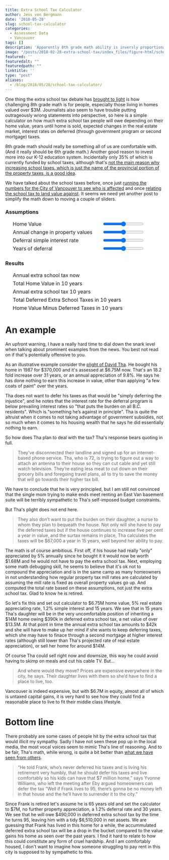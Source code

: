 ```yaml
---
title: Extra School Tax Calculator
author: Jens von Bergmann
date: '2018-05-28'
slug: school-tax-calculator
categories:
  - Assessment Data
  - Vancouver
tags: []
description: 'Apparently 8th grade math ability is inversly proportional to property values, here is a simple calculator for those still suffering from consequences of sub-par math education.'
image: "/posts/2018-02-28-extra-school-tax/index_files/figure-html/school_tax_map-1.png"
featured: ''
featuredalt: ""
featuredpath: ""
linktitle: ''
type: "post"
aliases:
  - /blog/2018/05/28/school-tax-calculator/
---
```


One thing the extra school tax debate has [brought to light](https://twitter.com/elam101/status/1001114791975337984) is how challenging 8th grade math is for people, especially those living in homes valued over $3M. Journalists also seem to have trouble putting outrageously wrong statements into perspective, so here is a simple calculator on how much extra school tax people will owe depending on their home value, years until home is sold, expected changes in the real estate market, interest rates on deferred (through government program or second mortgage) taxes.

8th grade math should really be something all of us are comfortable with. (And it really should be 6th grade math.) Another good reason to invest more into our K-12 education system. Incidentally only 35% of which is currently funded by school taxes, although that's [not the main reason why increasing school taxes, which is just the name of the provincial portion of the property taxes, is a good idea](https://docs.google.com/document/d/1KnxJlJXkp853PAiHJNqNVL3xkhphYxsFrjg4o9zZBAk/edit).

We have talked about the school taxes before, once just [running the numbers for the City of Vancouver to see who is affected](https://doodles.mountainmath.ca/blog/2018/02/28/extra-school-tax/) and once [relating the school tax to land value against](https://doodles.mountainmath.ca/blog/2018/05/01/a-modest-school-tax-proposal/). It seems we need yet another post to simplify the math down to moving a couple of sliders.

### Assumptions
<table style="border-spacing:1em 0;border-collapse:separate;margin-bottom:20px;">
<tr><td>Home Value</td><td><input type="range" id="home"></td><td id="homeValue"></td></tr>
<tr><td>Annual change in property values</td><td> <input type="range" id="change"></td><td id="changeValue"></td></tr>
<tr><td>Deferral simple interest rate</td><td> <input type="range" id="interest"></td><td id="interestValue"></td></tr>
<tr><td>Years of deferral</td><td> <input type="range" id="years"></td><td id="yearsValue"></td></tr>
</table>

### Results
<table style="border-spacing:1em 0;border-collapse:separate;margin-bottom:20px;">
<tr><td>Annual extra school tax now</td><td id="extra1"></td></tr>
<tr><td>Total Home Value in <span class="years2">10</span> years</td><td id="home_value"></td></tr>
<tr><td>Annual extra school tax <span class="years2">10</span> years</td><td id="extra2"></td></tr>
<tr><td>Total Deferred Extra School Taxes in <span class="years2">10</span> years</td><td id="deferred_taxes"></td></tr>
<tr><td>Home Value Minus Deferred Taxes in <span class="years2">10</span> years</td><td id="remainder"></td></tr>
</table>

# An example
An upfront warning, I have a really hard time to dial down the snark level when talking about prominent examples from the news. You best not read on if that's potentially offensive to you.

As an illustrative example consider the [plight of David Tha](http://www.vancourier.com/real-estate/house-rich-tax-poor-how-a-point-grey-couple-is-struggling-to-pay-school-surtax-1.23290979). He bought his home in 1987 for $370,000 and it's assessed at $6.75M now. That's an 18.2 fold increase over 31 years, or an annual appreciation of 9.8%. He says he has done nothing to earn this increase in value, other than applying "a few coats of paint" over the years. 

Tha does not want to defer his taxes as that would be "simply deferring the injustice", and he notes that the interest rate for the deferral program is below prevailing interest rates so "that puts the burden on all B.C. residents". Which is "something he’s against in principle". Tha is quite the altruist when it comes to not taking advantage of government subsidies, not so much when it comes to his housing wealth that he says he did essentially nothing to earn.

So how does Tha plan to deal with the tax? Tha's response bears quoting in full.

>    They’ve disconnected their landline and signed up for an internet-based phone service. Tha, who is 72, is trying to figure out a way to attach an antenna to their house so they can cut cable and yet still watch television. They’re eating less meat to cut down on their grocery bills and foregoing travel plans, all to try to save the money that will go towards their higher tax bill.

We have to conclude that he is very principled, but I am still not convinced that the single mom trying to make ends meet renting an East Van basement suite will be terribly sympathetic to Tha's self-imposed budget constraints.

But Tha's plight does not end here. 

>    They also don’t want to put the burden on their daughter, a nurse to whom they plan to bequeath the house. Not only will she have to pay the deferred taxes but if the house continues to increase five per cent a year in value, and the surtax remains in place, Tha calculates the taxes will be $67,000 a year in 15 years, well beyond her ability to pay.
    
The math is of course ambitious. First off, if his house had really "only" appreciated by 5% annually since he bought it it would now be worth $1.68M and he would not have to pay the extra school tax. Next, employing some math debugging skill, he seems to believe that it's ok not to compound the appreciation and is in the same camp as many homeowners in not understanding how regular property tax mill rates are calculated by assuming the mill rate is fixed as overall property values go up. And computed the total rate based on these assumptions, not just the extra school tax. Glad to know he is retired.

So let's fix this and set out calculator to $6.75M home value, 5% real estate appreciating rate, 1.2% simple interest and 15 years. We see that in 15 years Tha's daughter will be in the very uncomfortable position of inheriting a $14M home owing $390k in deferred extra school tax, a net value of over $13.5M. At that point in time the annual extra school tax amounts to $42k and she will have to make up her mind if she wants to keep deferring taxes, which she may have to finace through a second mortgage at higher interest rates (although still lower than Tha's projected rate of real estate appreciation), or sell her home for around $14M.

Of course Tha could sell right now and downsize, this way he could avoid having to skimp on meals and cut his cable TV. But...

>    And where would they move? Prices are expensive everywhere in the city, he says. Their daughter lives with them so she’d have to find a place to live, too.

Vancouver is indeed expensive, but with $6.7M in equity, almost all of which is untaxed capital gains, it is very hard to see how they could find a reasonable place to live to fit their middle class lifestyle.

# Bottom line
There probably are some cases of people hit by the extra school tax that would illicit my sympathy. Sadly I have not seen these pop up in the local media, the most vocal voices seem to mimic Tha's line of reasoning. And to be fair, Tha's math, while wrong, is quite a bit better than [what we have seen from others](http://www.news1130.com/2018/05/27/school-tax-town-hall-eby-hundreds/).

>    “He told Frank, who’s never deferred his taxes and is living his retirement very humbly, that he should defer his taxes and live comfortably so his kids can have that $7 million home,” says Yvonne Williams, who left the meeting after Eby argued homeowners can defer the tax “Well if Frank lives to 95, there’s gonna be no money left in that house and the he’ll have to surrender it to the city.”

Since Frank is retired let's assume he is 65 years old and set the calculator to $7M, no further property appreciation, a 1.2% deferral rate and 30 years. We see that he will owe $490,000 in deferred extra school tax by the time he turns 95, leaving him with a tidy $6,510,000 in net assets. We are guessing that Frank has lived in this home for a while, the accummulated deferred extra school tax will be a drop in the bucket compared to the value gains his home as seen over the past years. I find it hard to relate to how this could constitute any form of cruel hardship. And I am comfortably housed, I don't want to imagine how someone struggling to pay rent in this city is supposed to by sympathetic to this.



<script src="//d3js.org/d3.v3.min.js" charset="utf-8"></script>
<script src="/lib/jquery.min.js" charset="utf-8"></script>
<script>
var percentageFormatter=d3.format(".2%");
var currencyFormatter=d3.format("$,.3r");
var currencyFormatterFull=d3.format("$,l");
var numberFormatter=d3.format(",.0f");

var homeValue=7000000,
    changeValue=0,
    interestValue=0.012,
    yearsValue=30;
document.getElementById('home').value=(homeValue-1000000.0)/300000.0;
document.getElementById('change').value=(changeValue+0.1)*500.0;
document.getElementById('interest').value=interestValue*2000;
document.getElementById('years').value=yearsValue;

function extraTax(h){
  return(Math.max(h-3000000,0)*0.002 + Math.max(h-4000000,0)*0.002)
}

function roundSignificant(x,d){
  return(parseFloat(d3.format("."+d+"r")(x)));
}

function updateResults(){
   $('#homeValue').html(currencyFormatter(homeValue));
   $('#changeValue').html(percentageFormatter(changeValue));
   $('#interestValue').html(percentageFormatter(interestValue));
   $('#yearsValue').html(numberFormatter(yearsValue));
   $('.years2').html(numberFormatter(yearsValue));

   var value1=roundSignificant(homeValue*Math.pow(1+changeValue,yearsValue),3);
   $('#extra1').html(currencyFormatterFull(extraTax(homeValue)));
   $('#extra2').html(currencyFormatterFull(extraTax(value1)));
   $('#home_value').html(currencyFormatterFull(value1));
   
   var value2=0;
   for (i=1;i<=yearsValue;i++){
    value2+=extraTax(homeValue*Math.pow(1+changeValue,i-1))*(1+interestValue * (yearsValue-i));
   }
   value2=roundSignificant(value2,2);
   $('#deferred_taxes').html(currencyFormatterFull(value2));
   var remainder=value1-value2;
   $('#remainder').html(currencyFormatterFull(remainder));
}

$('#home').on('change input',function(){
    homeValue=d3.round((parseFloat(this.value)*300000.0+1000000.0)/100000,0)*100000;
    updateResults();
});
$('#change').on('change input',function(){
    changeValue=d3.round(parseFloat(this.value)/500.0-0.1,4);
    updateResults();
});
$('#interest').on('change input',function(){
    interestValue=d3.round(parseFloat(this.value)/2000,4);
    updateResults();
});
$('#years').on('change input',function(){
    yearsValue=d3.round(parseFloat(this.value),0);
    updateResults();
});

updateResults();
</script>

